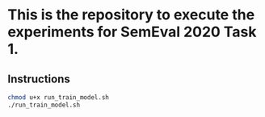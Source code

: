 # This is the repository to execute the experiments for SemEval 2020 Task 1.

## Instructions

```bash
chmod u+x run_train_model.sh
./run_train_model.sh
```


